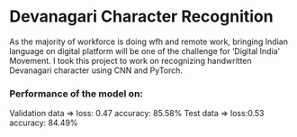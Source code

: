 # Devanagari Character Recognition

As the majority of workforce is doing wfh and remote work, bringing Indian language on digital platform will be one of the challenge for ‘Digital India’ Movement. I took this project to work on recognizing handwritten Devanagari character using CNN and PyTorch. 

### Performance of the model on:
Validation data => loss: 0.47 accuracy: 85.58%
Test data => loss:0.53 accuracy: 84.49%
